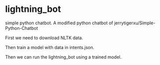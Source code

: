 # lightning_bot
simple python chatbot.
A modified python chatbot of jerrytigerxu/Simple-Python-Chatbot


First we need to download NLTK data.

Then train a model with data in intents.json.

Then we can run the lightning_bot using a trained model.
